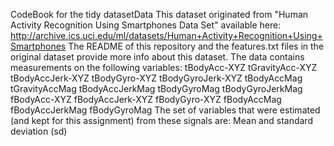 CodeBook for the tidy datasetData 
This dataset originated from "Human Activity Recognition Using Smartphones Data Set" available here: http://archive.ics.uci.edu/ml/datasets/Human+Activity+Recognition+Using+Smartphones 
The README of this repository and the features.txt files in the original dataset provide more info about this dataset.
The data contains measurements on the following variables:
tBodyAcc-XYZ
tGravityAcc-XYZ
tBodyAccJerk-XYZ
tBodyGyro-XYZ
tBodyGyroJerk-XYZ
tBodyAccMag
tGravityAccMag
tBodyAccJerkMag
tBodyGyroMag
tBodyGyroJerkMag
fBodyAcc-XYZ
fBodyAccJerk-XYZ
fBodyGyro-XYZ
fBodyAccMag
fBodyAccJerkMag
fBodyGyroMag
The set of variables that were estimated (and kept for this assignment) from these signals are: 
Mean and standard deviation (sd)

